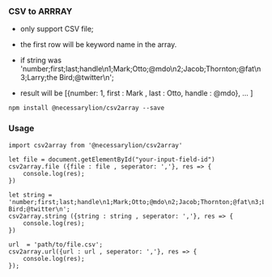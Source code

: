 ### CSV to ARRRAY
- only support CSV file;
- the first row will be keyword name in the array.

- if string was 'number;first;last;handle\n1;Mark;Otto;@mdo\n2;Jacob;Thornton;@fat\n3;Larry;the Bird;@twitter\n';
- result will be [{number: 1, first : Mark , last : Otto, handle : @mdo}, ... ]

`npm install @necessarylion/csv2array --save`

### Usage 

```
import csv2array from '@necessarylion/csv2array'

let file = document.getElementById("your-input-field-id")
csv2array.file ({file : file , seperator: ','}, res => {
    console.log(res);
})

let string = 'number;first;last;handle\n1;Mark;Otto;@mdo\n2;Jacob;Thornton;@fat\n3;Larry;the Bird;@twitter\n';
csv2array.string ({string : string , seperator: ','}, res => {
    console.log(res);
})

url  = 'path/to/file.csv';
csv2array.url({url : url , seperator: ','}, res => {
    console.log(res);
});

```